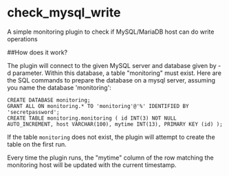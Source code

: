 # check_mysql_write
A simple monitoring plugin to check if MySQL/MariaDB host can do write operations

##How does it work?

The plugin will connect to the given MySQL server and database given by -d parameter.
Within this database, a table "monitoring" must exist.
Here are the SQL commands to prepare the database on a mysql server, assuming you name the database 'monitoring':

```
CREATE DATABASE monitoring;
GRANT ALL ON monitoring.* TO 'monitoring'@'%' IDENTIFIED BY 'secretpassword';
CREATE TABLE monitoring.monitoring ( id INT(3) NOT NULL AUTO_INCREMENT, host VARCHAR(100), mytime INT(13), PRIMARY KEY (id) );
```

If the table `monitoring` does not exist, the plugin will attempt to create the table on the first run.

Every time the plugin runs, the "mytime" column of the row matching the monitoring host will be updated with the current timestamp.
